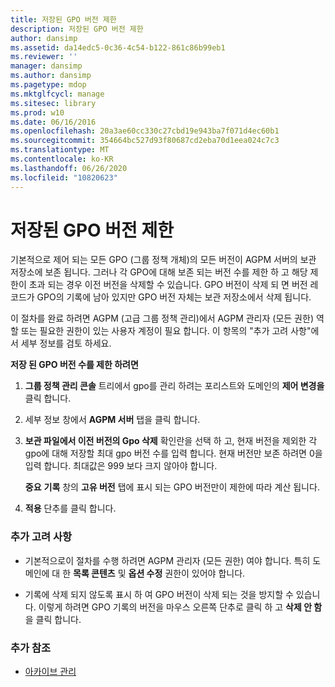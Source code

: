 ```yaml
---
title: 저장된 GPO 버전 제한
description: 저장된 GPO 버전 제한
author: dansimp
ms.assetid: da14edc5-0c36-4c54-b122-861c86b99eb1
ms.reviewer: ''
manager: dansimp
ms.author: dansimp
ms.pagetype: mdop
ms.mktglfcycl: manage
ms.sitesec: library
ms.prod: w10
ms.date: 06/16/2016
ms.openlocfilehash: 20a3ae60cc330c27cbd19e943ba7f071d4ec60b1
ms.sourcegitcommit: 354664bc527d93f80687cd2eba70d1eea024c7c3
ms.translationtype: MT
ms.contentlocale: ko-KR
ms.lasthandoff: 06/26/2020
ms.locfileid: "10820623"
---
```

# 저장된 GPO 버전 제한


기본적으로 제어 되는 모든 GPO (그룹 정책 개체)의 모든 버전이 AGPM 서버의 보관 저장소에 보존 됩니다. 그러나 각 GPO에 대해 보존 되는 버전 수를 제한 하 고 해당 제한이 초과 되는 경우 이전 버전을 삭제할 수 있습니다. GPO 버전이 삭제 되 면 버전 레코드가 GPO의 기록에 남아 있지만 GPO 버전 자체는 보관 저장소에서 삭제 됩니다.

이 절차를 완료 하려면 AGPM (고급 그룹 정책 관리)에서 AGPM 관리자 (모든 권한) 역할 또는 필요한 권한이 있는 사용자 계정이 필요 합니다. 이 항목의 "추가 고려 사항"에서 세부 정보를 검토 하세요.

**저장 된 GPO 버전 수를 제한 하려면**

1.  **그룹 정책 관리 콘솔** 트리에서 gpo를 관리 하려는 포리스트와 도메인의 **제어 변경을** 클릭 합니다.

2.  세부 정보 창에서 **AGPM 서버** 탭을 클릭 합니다.

3.  **보관 파일에서 이전 버전의 Gpo 삭제** 확인란을 선택 하 고, 현재 버전을 제외한 각 gpo에 대해 저장할 최대 gpo 버전 수를 입력 합니다. 현재 버전만 보존 하려면 0을 입력 합니다. 최대값은 999 보다 크지 않아야 합니다.

    **중요**  **기록** 창의 **고유 버전** 탭에 표시 되는 GPO 버전만이 제한에 따라 계산 됩니다.

     

4.  **적용** 단추를 클릭 합니다.

### 추가 고려 사항

-   기본적으로이 절차를 수행 하려면 AGPM 관리자 (모든 권한) 여야 합니다. 특히 도메인에 대 한 **목록 콘텐츠** 및 **옵션 수정** 권한이 있어야 합니다.

-   기록에 삭제 되지 않도록 표시 하 여 GPO 버전이 삭제 되는 것을 방지할 수 있습니다. 이렇게 하려면 GPO 기록의 버전을 마우스 오른쪽 단추로 클릭 하 고 **삭제 안 함**을 클릭 합니다.

### 추가 참조

-   [아카이브 관리](managing-the-archive.md)

 

 





